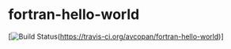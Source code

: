 # fortran-hello-world

[![Build
Status](https://travis-ci.org/avcopan/fortran-hello-world.svg?branch=master)(https://travis-ci.org/avcopan/fortran-hello-world)]
